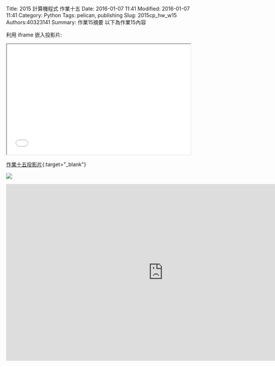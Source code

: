 Title: 2015 計算機程式 作業十五
Date: 2016-01-07 11:41
Modified: 2016-01-07 11:41
Category: Python
Tags: pelican, publishing
Slug: 2015cp_hw_w15
Authors:40323141
Summary: 作業15摘要
以下為作業15內容

利用 iframe 嵌入投影片:

<iframe src="40323141_cp_w15_p.html" width="500" height="300"></iframe>

[作業十五投影片](40323141_cp_w15_p.html){:target="_blank"}

<img src="https://copy.com/KPI7BEj6ByojMv3F"></img>

<iframe width="854" height="480" src="https://www.youtube.com/watch?v=IrRPXLUFBuA" frameborder="0" allowfullscreen></iframe>